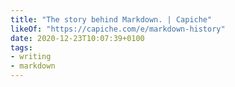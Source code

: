 ```yaml
---
title: "The story behind Markdown. | Capiche"
likeOf: "https://capiche.com/e/markdown-history"
date: 2020-12-23T10:07:39+0100
tags:
- writing
- markdown
---
```

